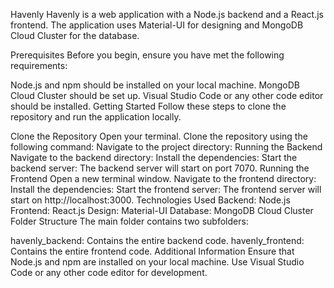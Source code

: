 Havenly
Havenly is a web application with a Node.js backend and a React.js frontend. The application uses Material-UI for designing and MongoDB Cloud Cluster for the database.

Prerequisites
Before you begin, ensure you have met the following requirements:

Node.js and npm should be installed on your local machine.
MongoDB Cloud Cluster should be set up.
Visual Studio Code or any other code editor should be installed.
Getting Started
Follow these steps to clone the repository and run the application locally.

Clone the Repository
Open your terminal.
Clone the repository using the following command:
Navigate to the project directory:
Running the Backend
Navigate to the backend directory:
Install the dependencies:
Start the backend server:
The backend server will start on port 7070.
Running the Frontend
Open a new terminal window.
Navigate to the frontend directory:
Install the dependencies:
Start the frontend server:
The frontend server will start on http://localhost:3000.
Technologies Used
Backend: Node.js
Frontend: React.js
Design: Material-UI
Database: MongoDB Cloud Cluster
Folder Structure
The main folder contains two subfolders:

havenly_backend: Contains the entire backend code.
havenly_frontend: Contains the entire frontend code.
Additional Information
Ensure that Node.js and npm are installed on your local machine.
Use Visual Studio Code or any other code editor for development.